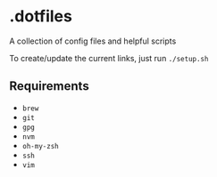 # .dotfiles

A collection of config files and helpful scripts

To create/update the current links, just run `./setup.sh`

## Requirements

 * `brew`
 * `git`
 * `gpg`
 * `nvm`
 * `oh-my-zsh`
 * `ssh`
 * `vim`
